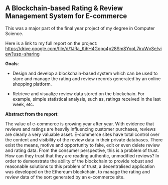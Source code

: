 A Blockchain-based Rating & Review Management System for E-commerce
-------------------------------------------------------------------

This was a major part of the final year project 
of my degree in Computer Science.

Here is a link to my full report on the project: 
https://drive.google.com/file/d/1JRa_KihH4Gopo4p28SmSYopL7iruWvSe/view?usp=sharing

__Goals__:
- Design and develop a blockchain-based system which can be used to store and manage the rating
and review records generated by an online shopping platform.

- Retrieve and visualize review data stored on the blockchain. For example, simple statistical
analysis, such as, ratings received in the last week, etc.

__Abstract from the report__:

The value of e-commerce is growing year after year. With evidence that reviews and ratings are
heavily influencing customer purchases, reviews are clearly a very valuable asset. E-commerce sites
have total control over the content and visibility of the review data in their private databases.
There exist the means, motive and opportunity to fake, edit or even delete review and rating
data. From the consumer perspective, this is a problem of trust. How can they trust that they
are reading authentic, unmodified reviews?
In order to demonstrate the ability of the blockchain to provide robust and reasonable solutions
to this problem of trust, a decentralised application was developed on the Ethereum blockchain,
to manage the rating and review data of the sort generated by an e-commerce site.


